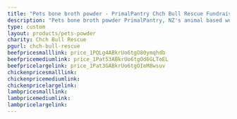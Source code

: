 ```yaml
---
title: "Pets bone broth powder - PrimalPantry Chch Bull Rescue Fundraiser"
description: "Pets bone broth powder PrimalPantry, NZ's animal based wellness drink for pets"
type: custom
layout: products/pets-powder
charity: Chch Bull Rescue
pgurl: chch-bull-rescue
beefpricesmalllink: price_1PQLg4ABkrUo6tgO80ymqhdb
beefpricemediumlink: price_1Pat53ABkrUo6tgOd6GLToEL
beefpricelargelink: price_1Pat3GABkrUo6tgOIeM8wsuv
chickenpricesmalllink:
chickenpricemediumlink:
chickenpricelargelink:
lambpricesmalllink:
lambpricemediumlink:
lambpricelargelink:
---
```




